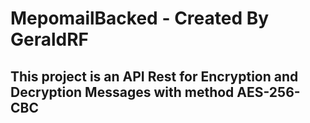 # MepomailBacked - Created By GeraldRF

<H2>This project is an API Rest for Encryption and Decryption Messages with method AES-256-CBC</H2>

